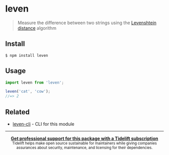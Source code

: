 # leven

> Measure the difference between two strings using the [Levenshtein distance](https://en.wikipedia.org/wiki/Levenshtein_distance) algorithm

## Install

```
$ npm install leven
```

## Usage

```js
import leven from 'leven';

leven('cat', 'cow');
//=> 2
```

## Related

- [leven-cli](https://github.com/sindresorhus/leven-cli) - CLI for this module

---

<div align="center">
	<b>
		<a href="https://tidelift.com/subscription/pkg/npm-leven?utm_source=npm-leven&utm_medium=referral&utm_campaign=readme">Get professional support for this package with a Tidelift subscription</a>
	</b>
	<br>
	<sub>
		Tidelift helps make open source sustainable for maintainers while giving companies<br>assurances about security, maintenance, and licensing for their dependencies.
	</sub>
</div>
